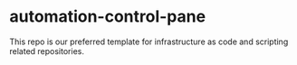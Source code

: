 # automation-control-pane

This repo is our preferred template for infrastructure as code and scripting related repositories.
